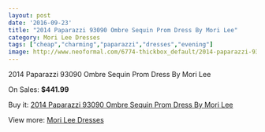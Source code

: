 ```yaml
---
layout: post
date: '2016-09-23'
title: "2014 Paparazzi 93090 Ombre Sequin Prom Dress By Mori Lee"
category: Mori Lee Dresses
tags: ["cheap","charming","paparazzi","dresses","evening"]
image: http://www.neoformal.com/6774-thickbox_default/2014-paparazzi-93090-ombre-sequin-prom-dress-by-mori-lee.jpg
---
```

2014 Paparazzi 93090 Ombre Sequin Prom Dress By Mori Lee

On Sales: **$441.99**
<a href="https://www.neoformal.com/en/mori-lee-dresses/2443-2014-paparazzi-93090-ombre-sequin-prom-dress-by-mori-lee.html"><amp-img layout="responsive" width="600" height="600" src="//www.neoformal.com/6774-thickbox_default/2014-paparazzi-93090-ombre-sequin-prom-dress-by-mori-lee.jpg" alt="2014 Paparazzi 93090 Ombre Sequin Prom Dress By Mori Lee 0" /></a>
<a href="https://www.neoformal.com/en/mori-lee-dresses/2443-2014-paparazzi-93090-ombre-sequin-prom-dress-by-mori-lee.html"><amp-img layout="responsive" width="600" height="600" src="//www.neoformal.com/6775-thickbox_default/2014-paparazzi-93090-ombre-sequin-prom-dress-by-mori-lee.jpg" alt="2014 Paparazzi 93090 Ombre Sequin Prom Dress By Mori Lee 1" /></a>
<a href="https://www.neoformal.com/en/mori-lee-dresses/2443-2014-paparazzi-93090-ombre-sequin-prom-dress-by-mori-lee.html"><amp-img layout="responsive" width="600" height="600" src="//www.neoformal.com/6776-thickbox_default/2014-paparazzi-93090-ombre-sequin-prom-dress-by-mori-lee.jpg" alt="2014 Paparazzi 93090 Ombre Sequin Prom Dress By Mori Lee 2" /></a>

Buy it: [2014 Paparazzi 93090 Ombre Sequin Prom Dress By Mori Lee](https://www.neoformal.com/en/mori-lee-dresses/2443-2014-paparazzi-93090-ombre-sequin-prom-dress-by-mori-lee.html "2014 Paparazzi 93090 Ombre Sequin Prom Dress By Mori Lee")

View more: [Mori Lee Dresses](https://www.neoformal.com/en/22-mori-lee-dresses "Mori Lee Dresses")